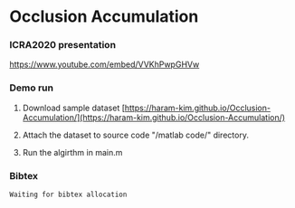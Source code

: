 # Occlusion Accumulation

### ICRA2020 presentation

https://www.youtube.com/embed/VVKhPwpGHVw

### Demo run

1. Download sample dataset [https://haram-kim.github.io/Occlusion-Accumulation/](https://haram-kim.github.io/Occlusion-Accumulation/) 

2. Attach the dataset to source code "/matlab code/" directory.

3. Run the algirthm in main.m

### Bibtex
```
Waiting for bibtex allocation
```

